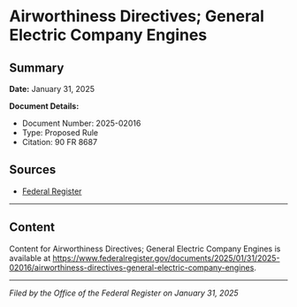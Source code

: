 # Airworthiness Directives; General Electric Company Engines

## Summary

**Date:** January 31, 2025

**Document Details:**
- Document Number: 2025-02016
- Type: Proposed Rule
- Citation: 90 FR 8687

## Sources
- [Federal Register](https://www.federalregister.gov/documents/2025/01/31/2025-02016/airworthiness-directives-general-electric-company-engines)

---

## Content

Content for Airworthiness Directives; General Electric Company Engines is available at https://www.federalregister.gov/documents/2025/01/31/2025-02016/airworthiness-directives-general-electric-company-engines.

---

*Filed by the Office of the Federal Register on January 31, 2025*
